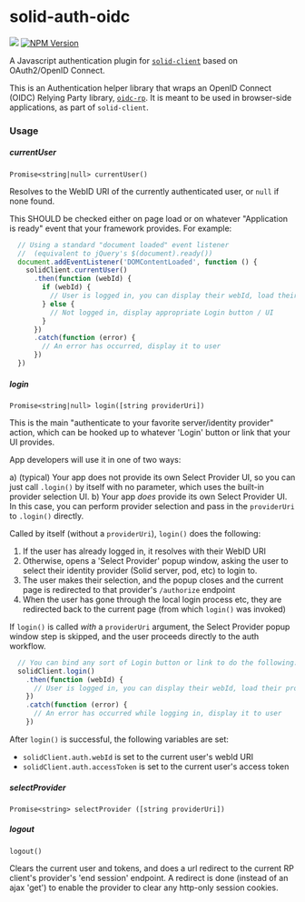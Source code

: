 # solid-auth-oidc
[![](https://img.shields.io/badge/project-Solid-7C4DFF.svg?style=flat)](https://github.com/solid/solid)
[![NPM Version](https://img.shields.io/npm/v/solid-auth-oidc.svg?style=flat)](https://npm.im/solid-auth-oidc)

A Javascript authentication plugin for
[`solid-client`](https://github.com/solid/solid-client) based on OAuth2/OpenID
Connect.

This is an Authentication helper library that wraps an OpenID Connect (OIDC)
Relying Party library, [`oidc-rp`](https://github.com/anvilresearch/oidc-rp).
It is meant to be used in browser-side applications, as part of `solid-client`.

### Usage

##### currentUser

`Promise<string|null> currentUser()`

Resolves to the WebID URI of the currently authenticated user, or `null` if none
found.

This SHOULD be checked either on page load or on whatever "Application is
ready" event that your framework provides. For example:

```js
  // Using a standard "document loaded" event listener
  //  (equivalent to jQuery's $(document).ready())
  document.addEventListener('DOMContentLoaded', function () {
    solidClient.currentUser()
      .then(function (webId) {
        if (webId) {
          // User is logged in, you can display their webId, load their profile, etc
        } else {
          // Not logged in, display appropriate Login button / UI
        }
      })
      .catch(function (error) {
        // An error has occurred, display it to user
      })
  })
```

##### login

`Promise<string|null> login([string providerUri])`

This is the main "authenticate to your favorite server/identity provider"
action, which can be hooked up to whatever 'Login' button or link that your
UI provides.

App developers will use it in one of two ways:

a) (typical) Your app does not provide its own Select Provider UI, so you can
  just call `.login()` by itself with no parameter, which uses the built-in
  provider selection UI.
b) Your app *does* provide its own Select Provider UI. In this case, you can
  perform provider selection and pass in the `providerUri` to `.login()`
  directly.

Called by itself (without a `providerUri`), `login()` does the following:

1. If the user has already logged in, it resolves with their WebID URI
2. Otherwise, opens a 'Select Provider' popup window, asking the user to select
   their identity provider (Solid server, pod, etc) to login to.
3. The user makes their selection, and the popup closes and the current page
   is redirected to that provider's `/authorize` endpoint
4. When the user has gone through the local login process etc, they are
   redirected back to the current page (from which `login()` was invoked)

If `login()` is called *with* a `providerUri` argument, the Select Provider
popup window step is skipped, and the user proceeds directly to the auth
workflow.

```js
  // You can bind any sort of Login button or link to do the following:
  solidClient.login()
    .then(function (webId) {
      // User is logged in, you can display their webId, load their profile, etc
    })
    .catch(function (error) {
      // An error has occurred while logging in, display it to user
    })
```

After `login()` is successful, the following variables are set:

- `solidClient.auth.webId` is set to the current user's webId URI
- `solidClient.auth.accessToken` is set to the current user's access token

##### selectProvider

`Promise<string> selectProvider ([string providerUri])`

##### logout

`logout()`

Clears the current user and tokens, and does a url redirect to the current
RP client's provider's 'end session' endpoint. A redirect is done (instead of an
ajax 'get') to enable the provider to clear any http-only session cookies.
